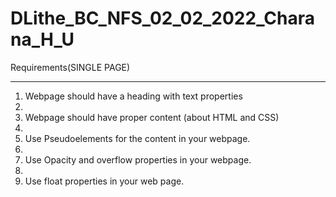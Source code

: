# DLithe_BC_NFS_02_02_2022_Charana_H_U

Requirements(SINGLE PAGE)

----------------------------

1. Webpage should have a heading with text properties
2. 
3. Webpage should have proper content (about HTML and CSS)
4. 
5. Use Pseudoelements for the content in your webpage.
6. 
7. Use Opacity and overflow properties in your webpage.
8. 
9. Use float properties in your web page.
